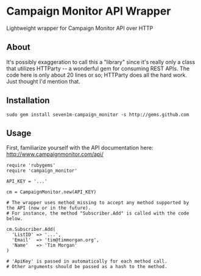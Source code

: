 Campaign Monitor API Wrapper
============================

Lightweight wrapper for Campaign Monitor API over HTTP

About
-----

It's possibly exaggeration to call this a "library" since it's really
only a class that utilizes HTTParty -- a wonderful gem for consuming REST
APIs. The code here is only about 20 lines or so; HTTParty does all the
hard work. Just thought I'd mention that.

Installation
------------

    sudo gem install seven1m-campaign_monitor -s http://gems.github.com
    
Usage
-----

First, familiarize yourself with the API documentation here: http://www.campaignmonitor.com/api/

    require 'rubygems'
    require 'campaign_monitor'
    
    API_KEY = '...'
    
    cm = CampaignMonitor.new(API_KEY)
    
    # The wrapper uses method_missing to accept any method supported by the API (now or in the future).
    # For instance, the method "Subscriber.Add" is called with the code below.
    
    cm.Subscriber.Add(
      'ListID' => '...',
      'Email'  => 'tim@timmorgan.org',
      'Name'   => 'Tim Morgan'
    )
    
    # 'ApiKey' is passed in automatically for each method call.
    # Other arguments should be passed as a hash to the method.
    
    